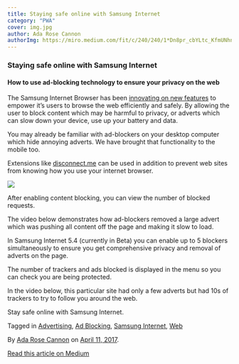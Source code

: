 ```yaml
---
title: Staying safe online with Samsung Internet
category: "PWA"
cover: img.jpg
author: Ada Rose Cannon
authorImg: https://miro.medium.com/fit/c/240/240/1*Dn8pr_cbYLtc_KfmUNhnBA.png
---
```


### Staying safe online with Samsung Internet

#### How to use ad-blocking technology to ensure your privacy on the web

The Samsung Internet Browser has been [innovating on new features](https://medium.com/samsung-internet-dev/samsung-internet-beta-now-available-without-sign-up-e0d5d4010838) to empower it’s users to browse the web efficiently and safely. By allowing the user to block content which may be harmful to privacy, or adverts which can slow down your device, use up your battery and data.

You may already be familiar with ad-blockers on your desktop computer which hide annoying adverts. We have brought that functionality to the mobile too.

Extensions like [disconnect.me](https://play.google.com/store/apps/details?id=com.disconnect.samsungcontentblocker&hl=en) can be used in addition to prevent web sites from knowing how you use your internet browser.

![](https://cdn-images-1.medium.com/max/800/1*MHFNjqDDkmdfkXQtHYsAQQ.png)

After enabling content blocking, you can view the number of blocked requests.

The video below demonstrates how ad-blockers removed a large advert which was pushing all content off the page and making it slow to load.

In Samsung Internet 5.4 (currently in Beta) you can enable up to 5 blockers simultaneously to ensure you get comprehensive privacy and removal of adverts on the page.

The number of trackers and ads blocked is displayed in the menu so you can check you are being protected.

In the video below, this particular site had only a few adverts but had 10s of trackers to try to follow you around the web.

Stay safe online with Samsung Internet.

Tagged in [Advertising](https://medium.com/tag/advertising), [Ad Blocking](https://medium.com/tag/ad-blocking), [Samsung Internet](https://medium.com/tag/samsung-internet), [Web](https://medium.com/tag/web)

By [Ada Rose Cannon](https://medium.com/@Lady_Ada_King) on [April 11, 2017](https://medium.com/p/3941ffc72a00).

[Read this article on Medium](https://medium.com/@Lady_Ada_King/staying-safe-online-with-samsung-internet-3941ffc72a00)
